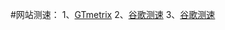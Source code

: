 #网站测速：
1、[GTmetrix](https://gtmetrix.com/)
2、[谷歌测速](https://pagespeed.web.dev/)
3、[谷歌测速](https://pagespeed.web.dev/)
